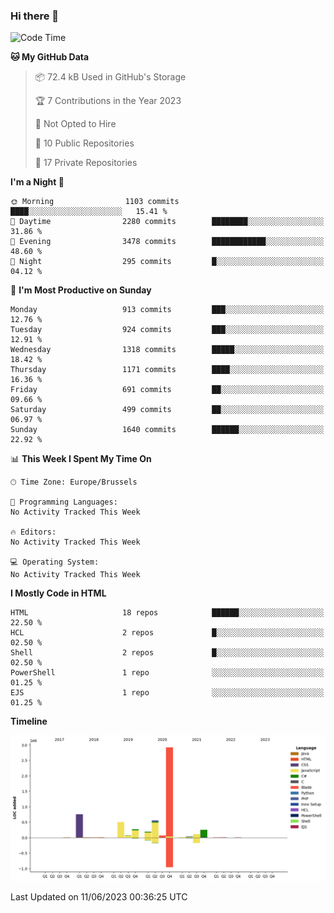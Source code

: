 ### Hi there 👋

<!--START_SECTION:waka-->
![Code Time](http://img.shields.io/badge/Code%20Time-1%2C222%20hrs%2032%20mins-blue)

**🐱 My GitHub Data** 

> 📦 72.4 kB Used in GitHub's Storage 
 > 
> 🏆 7 Contributions in the Year 2023
 > 
> 🚫 Not Opted to Hire
 > 
> 📜 10 Public Repositories 
 > 
> 🔑 17 Private Repositories 
 > 
**I'm a Night 🦉** 

```text
🌞 Morning                1103 commits        ████░░░░░░░░░░░░░░░░░░░░░   15.41 % 
🌆 Daytime                2280 commits        ████████░░░░░░░░░░░░░░░░░   31.86 % 
🌃 Evening                3478 commits        ████████████░░░░░░░░░░░░░   48.60 % 
🌙 Night                  295 commits         █░░░░░░░░░░░░░░░░░░░░░░░░   04.12 % 
```
📅 **I'm Most Productive on Sunday** 

```text
Monday                   913 commits         ███░░░░░░░░░░░░░░░░░░░░░░   12.76 % 
Tuesday                  924 commits         ███░░░░░░░░░░░░░░░░░░░░░░   12.91 % 
Wednesday                1318 commits        █████░░░░░░░░░░░░░░░░░░░░   18.42 % 
Thursday                 1171 commits        ████░░░░░░░░░░░░░░░░░░░░░   16.36 % 
Friday                   691 commits         ██░░░░░░░░░░░░░░░░░░░░░░░   09.66 % 
Saturday                 499 commits         ██░░░░░░░░░░░░░░░░░░░░░░░   06.97 % 
Sunday                   1640 commits        ██████░░░░░░░░░░░░░░░░░░░   22.92 % 
```


📊 **This Week I Spent My Time On** 

```text
🕑︎ Time Zone: Europe/Brussels

💬 Programming Languages: 
No Activity Tracked This Week

🔥 Editors: 
No Activity Tracked This Week

💻 Operating System: 
No Activity Tracked This Week
```

**I Mostly Code in HTML** 

```text
HTML                     18 repos            ██████░░░░░░░░░░░░░░░░░░░   22.50 % 
HCL                      2 repos             █░░░░░░░░░░░░░░░░░░░░░░░░   02.50 % 
Shell                    2 repos             █░░░░░░░░░░░░░░░░░░░░░░░░   02.50 % 
PowerShell               1 repo              ░░░░░░░░░░░░░░░░░░░░░░░░░   01.25 % 
EJS                      1 repo              ░░░░░░░░░░░░░░░░░░░░░░░░░   01.25 % 
```



**Timeline**

![Lines of Code chart](https://raw.githubusercontent.com/guillaumedeplancke/guillaumedeplancke/main/assets/bar_graph.png)


 Last Updated on 11/06/2023 00:36:25 UTC
<!--END_SECTION:waka-->
